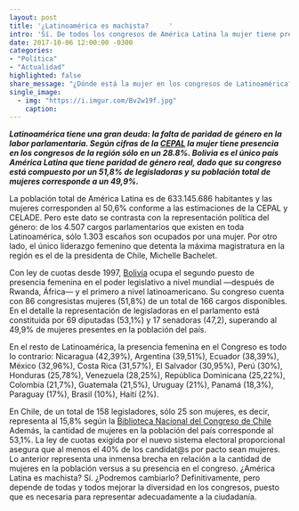 ```yaml
---
layout: post
title: '¿Latinoamérica es machista?	 	'
intro: 'Sí. De todos los congresos de América Latina la mujer tiene presencia sólo en un 28,8%, según la CEPAL.'
date: 2017-10-06 12:00:00 -0300
categories:
- "Política"
- "Actualidad"
highlighted: false
share_message: "¿Dónde está la mujer en los congresos de Latinoamérica?"
single_image:
  - img: "https://i.imgur.com/Bv2w19f.jpg"
    caption: 
---
```

***Latinoamérica tiene una gran deuda: la falta de paridad de género en la labor parlamentaria. Según cifras de la [CEPAL](https://www.cepal.org/es) la mujer tiene presencia en los congresos de la región sólo en un 28.8%. Bolivia es el único país América Latina que tiene paridad de género real, dado que su congreso está compuesto por un 51,8% de legisladoras y su población total de mujeres corresponde a un 49,9%.***

La población total de América Latina es de 633.145.686 habitantes y las mujeres corresponden al 50,6% conforme a las estimaciones de la CEPAL y CELADE. Pero este dato se contrasta con la representación política del género: de los 4.507 cargos parlamentarios que existen en toda Latinoamérica, sólo 1.303 escaños son ocupados por una mujer. Por otro lado, el único liderazgo femenino  que detenta la máxima magistratura en la región es el de la presidenta de Chile, Michelle Bachelet.

Con ley de cuotas desde 1997, [Bolivia](http://www.erbol.com.bo/noticia/politica/29102014/conozca_los_senadores_y_diputados_electos_del_pais) ocupa el segundo puesto de presencia femenina en el poder legislativo a nivel mundial —después de Rwanda, África— y el primero a nivel latinoamericano. Su congreso cuenta con 86 congresistas mujeres (51,8%) de un total de 166 cargos disponibles. En el detalle la representación de legisladoras en el parlamento está constituida por 69 diputadas (53,1%) y 17 senadoras (47,2), superando al 49,9% de mujeres presentes en la población del país.

En el resto de Latinoamérica, la presencia femenina en el Congreso es todo lo contrario: Nicaragua (42,39%), Argentina (39,51%), Ecuador (38,39%), México (32,96%), Costa Rica (31,57%), El Salvador (30,95%), Perú (30%), Honduras (25,78%), Venezuela (28,25%), República Dominicana (25,22%), Colombia (21,7%), Guatemala (21,5%), Uruguay (21%), Panamá (18,3%), Paraguay (17%), Brasil (10%), Haití (2%).

En Chile, de un total de 158 legisladores, sólo 25 son mujeres, es decir, representa al 15,8% según la [Biblioteca Nacional del Congreso de Chile](https://www.bcn.cl/) Además, la cantidad de mujeres en la población del país corresponde al 53,1%. La ley de cuotas exigida por el nuevo sistema electoral proporcional asegura que al menos el 40% de los candidat@s por pacto sean mujeres. Lo anterior representa una inmensa brecha en relación a la cantidad de mujeres en la población versus a su presencia en el congreso. ¿América Latina es machista? Sí. ¿Podremos cambiarlo? Definitivamente, pero depende de todas y todos mejorar la diversidad en los congresos, puesto que es necesaria para representar adecuadamente a la ciudadanía.  
